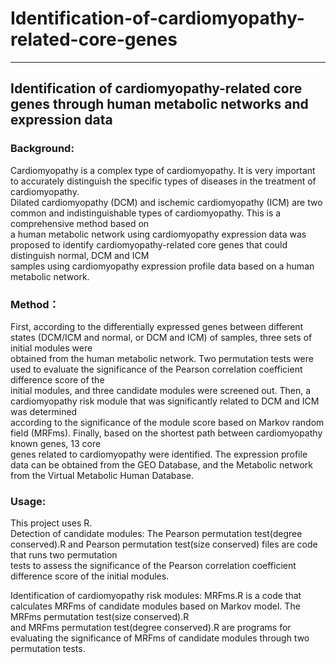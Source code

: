 # Identification-of-cardiomyopathy-related-core-genes
---
## Identification of cardiomyopathy-related core genes through human metabolic networks and expression data
### Background:
Cardiomyopathy is a complex type of cardiomyopathy. It is very important to accurately distinguish the specific types of diseases in the treatment of cardiomyopathy.    
Dilated cardiomyopathy (DCM) and ischemic cardiomyopathy (ICM) are two common and indistinguishable types of cardiomyopathy. This is a comprehensive method based on   
a human metabolic network using cardiomyopathy expression data was proposed to identify cardiomyopathy-related core genes that could distinguish normal, DCM and ICM   
samples using cardiomyopathy expression profile data based on a human metabolic network.    
### Method：    
First, according to the differentially expressed genes between different states (DCM/ICM and normal, or DCM and ICM) of samples, three sets of initial modules were   
obtained from the human metabolic network. Two permutation tests were used to evaluate the significance of the Pearson correlation coefficient difference score of the  
initial modules, and three candidate modules were screened out. Then, a cardiomyopathy risk module that was significantly related to DCM and ICM was determined  
according to the significance of the module score based on Markov random field (MRFms). Finally, based on the shortest path between cardiomyopathy known genes, 13 core   
genes related to cardiomyopathy were identified.
The expression profile data can be obtained from the GEO Database, and the Metabolic network from the Virtual Metabolic Human Database.  
### Usage:  
This project uses R.  
Detection of candidate modules: The Pearson permutation test(degree conserved).R and Pearson permutation test(size conserved) files are code that runs two permutation  
tests to assess the significance of the Pearson correlation coefficient difference score of the initial modules.    

Identification of cardiomyopathy risk modules: MRFms.R  is a code that calculates MRFms of candidate modules  based on Markov model. The MRFms permutation test(size conserved).R   
and MRFms permutation test(degree conserved).R are programs for evaluating the significance of MRFms of candidate modules through two permutation tests. 
